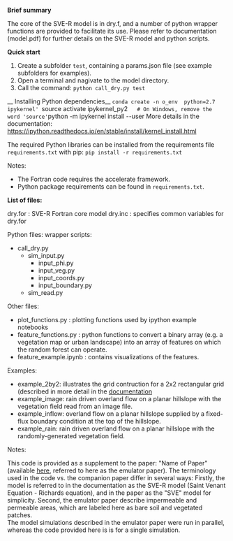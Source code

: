 __Brief summary__

The core of the SVE-R model is in dry.f, and a number of python wrapper functions are provided to facilitate its use.  Please refer to documentation (model.pdf) for further details on the SVE-R model and python scripts.

__Quick start__

1. Create a subfolder `test`, containing a params.json file (see example subfolders for examples).  
2. Open a terminal and nagivate to the model directory.
3. Call the command: `python call_dry.py test`


__ Installing Python dependencies__
`conda create -n o_env  python=2.7 ipykernel'
`source activate ipykernel_py2`    # On Windows, remove the word 'source'
`python -m ipykernel install --user
More details in the documentation:  https://ipython.readthedocs.io/en/stable/install/kernel_install.html

The required Python libraries can be installed from the requirements file `requirements.txt` with pip:
`pip install -r requirements.txt`


Notes:
- The Fortran code requires the accelerate framework.
- Python package requirements can be found in `requirements.txt`.  


__List of files:__

dry.for  : SVE-R Fortran core model
dry.inc  : specifies common variables for dry.for


Python files:
wrapper scripts:
* call\_dry.py
   * sim\_input.py
      * input\_phi.py
      * input\_veg.py
      * input\_coords.py
      * input\_boundary.py
   * sim\_read.py


Other files:
- plot\_functions.py  : plotting functions used by ipython example notebooks
- feature\_functions.py : python functions to convert a binary array (e.g. a vegetation map or urban landscape) into an array of features on which the random forest can operate.
- feature\_example.ipynb : contains visualizations of the features.

Examples: 
* example\_2by2:  illustrates the grid contruction for a 2x2 rectangular grid (described in more detail in the 
 [documentation](https://github.com/octavia-crompton/SVE-R/blob/master/doc/model.pdf "Title")
* example\_image: rain driven overland flow on a planar hillslope with the vegetation field read from an image file.
* example\_inflow: overland flow on a planar hillslope supplied by a fixed-flux boundary condition at the top of the hillslope.   
* example\_rain:  rain driven overland flow on a planar hillslope with the randomly-generated vegetation field.

Notes:
 
This code is provided as a supplement to the paper: "Name of Paper" (available 
 [here](http://example.com "Title"), referred to here as the emulator paper).
 The terminology used in the code vs. the companion paper differ in several ways:
Firstly, the model is referred to in the documentation as the SVE-R model (Saint Venant Equation - Richards equation), and in the paper as the "SVE" model for simplicity. 
Second, the emulator paper describe impermeable and permeable areas, which are labeled here as bare soil and vegetated patches.  
The model simulations described in the emulator paper were run in parallel, whereas the code provided here is is for a single simulation.

